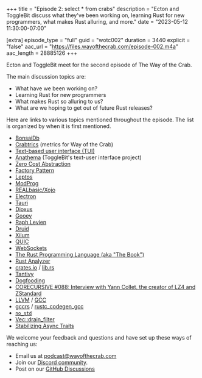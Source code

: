 +++
title = "Episode 2: select * from crabs"
description = "Ecton and ToggleBit discuss what they've been working on, learning Rust for new programmers, what makes Rust alluring, and more."
date = "2023-05-12 11:30:00-07:00"

[extra]
episode_type = "full"
guid = "wotc002"
duration = 3440
explicit = "false"
aac_url = "https://files.wayofthecrab.com/episode-002.m4a"
aac_length = 28885126
+++

Ecton and ToggleBit meet for the second episode of The Way of the Crab.

The main discussion topics are:

- What have we been working on?
- Learning Rust for new programmers
- What makes Rust so alluring to us?
- What are we hoping to get out of future Rust releases?

Here are links to various topics mentioned throughout the episode. The list is
organized by when it is first mentioned.

- [BonsaiDb](https://bonsaidb.io/)
- [Crabtrics](https://github.com/WayOfTheCrab/crabtrics) (metrics for Way of the Crab)
- [Text-based user interface (TUI)](https://en.wikipedia.org/wiki/Text-based_user_interface)
- [Anathema](https://github.com/togglebyte/anathema) (ToggleBit's text-user
  interface project)
- [Zero Cost Abstraction](https://boats.gitlab.io/blog/post/zero-cost-abstractions/)
- [Factory Pattern](https://en.wikipedia.org/wiki/Factory_method_pattern)
- [Leptos](https://github.com/leptos-rs/leptos)
- [ModProg](https://github.com/modprog)
- [REALbasic/Xojo](https://xojo.com/)
- [Electron](https://www.electronjs.org/)
- [Tauri](https://tauri.app/)
- [Dioxus](https://github.com/DioxusLabs/dioxus/)
- [Gooey](https://github.com/khonsulabs/gooey)
- [Raph Levien](https://levien.com/)
- [Druid](https://github.com/linebender/druid)
- [Xilum](https://github.com/linebender/xilem)
- [QUIC](https://en.wikipedia.org/wiki/QUIC)
- [WebSockets](https://en.wikipedia.org/wiki/WebSocket)
- [The Rust Programming Language (aka "The Book")](https://doc.rust-lang.org/book/)
- [Rust Analyzer](https://github.com/rust-lang/rust-analyzer)
- [crates.io](https://crates.io/) / [lib.rs](https://lib.rs/)
- [Tantivy](https://github.com/quickwit-oss/tantivy)
- [Dogfooding](https://en.wikipedia.org/wiki/Eating_your_own_dog_food)
- [CORECURSIVE #088: Interview with Yann Collet, the creator of LZ4 and ZStandard](https://corecursive.com/data-compression-yann-collet/)
- [LLVM](https://llvm.org/) / [GCC](https://gcc.gnu.org/)
- [gccrs](https://github.com/Rust-GCC/gccrs) / [rustc_codegen_gcc](https://github.com/rust-lang/rustc_codegen_gcc)
- [`no_std`](https://docs.rust-embedded.org/book/intro/no-std.html)
- [Vec::drain_filter](https://docs.rust-embedded.org/book/intro/no-std.html)
- [Stabilizing Async Traits](https://blog.rust-lang.org/inside-rust/2023/05/03/stabilizing-async-fn-in-trait.html)

We welcome your feedback and questions and have set up these ways of reaching us:

- Email us at [podcast@wayofthecrab.com](mailto:podcast@wayofthecrab.com)
- Join our [Discord community](https://discord.gg/gREMsW2uAd).
- Post on our [GitHub Discussions](https://github.com/WayOfTheCrab/podcast/discussions)
